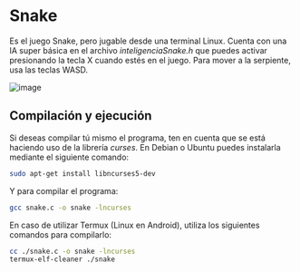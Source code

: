 # Snake
Es el juego Snake, pero jugable desde una terminal Linux. Cuenta con una IA super básica en el archivo *inteligenciaSnake.h* que puedes activar presionando la tecla X cuando estés en el juego. Para mover a la serpiente, usa las teclas WASD.

![image](https://github.com/user-attachments/assets/e5f3e3d1-133a-4fb4-a2bf-ac0c6d7fc979)

## Compilación y ejecución
Si deseas compilar tú mismo el programa, ten en cuenta que se está haciendo uso de la librería *curses*. En Debian o Ubuntu puedes instalarla mediante el siguiente comando:
```sh
sudo apt-get install libncurses5-dev
```
Y para compilar el programa:
```sh
gcc snake.c -o snake -lncurses
```
En caso de utilizar Termux (Linux en Android), utiliza los siguientes comandos para compilarlo:
```sh
cc ./snake.c -o snake -lncurses
termux-elf-cleaner ./snake
```
